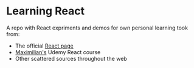 # Learning React
A repo with React expriments and demos for own personal learning took from:
- The official [React page](https://react.dev/)
- [Maximilian's](https://www.udemy.com/course/react-the-complete-guide-incl-redux/) Udemy React course
- Other scattered sources throughout the web